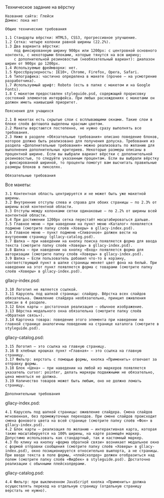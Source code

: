 Техническое задание на вёрстку

    Название сайта: Глейси
    Домен: пока нет

    Общие технические требования

    1.1 Стандарты вёрстки: HTML5, CSS3, прогрессивное улучшение.
    1.2 Сетка: четыре колонки равной ширины (22.2%).
    1.3 Два варианта вёрстки:
        под фиксированную ширину 900px или 1200px: с центровкой основного контента, с некоторыми блоками, которые тянутся на всю ширину;
        с дополнительной резиновостью (необязательный вариант): диапазон ширин от 900px до 1200px.
    1.4 Используемые фреймворки: нет.
    1.5 Кроссбраузерность: IE10+, Chrome, Firefox, Opera, Safari.
    1.6 Типографика: частично определена в макете (прочее — на усмотрение разработчика).
    1.7 Используемый шрифт: Roboto (есть в папке с макетом и на Google Fonts).
    1.8 С макетом предоставлен styleguide.psd, содержащий прорисовку состояний элементов интерфейса. При любых расхождениях с макетами он должен иметь наивысший приоритет.

    Пояснения для учащихся

    2.1 В макетах есть скрытые слои с всплывающими окнами. Такие слои в блоке слоёв фотошопа выделены красным цветом.
    2.2 Макеты верстаются постепенно, не нужно сразу выполнять все требования.
    2.3 Ниже в разделе «Обязательные требования» описано поведение блоков, которое должно быть реализовано для получения допуска. Требования из раздела «Дополнительные требования» можно реализовать по желанию для выполнения дополнительных критериев. Некоторые размеры описаны в процентной ширине. Если вы выбрали вариант вёрстки с дополнительной резиновостью, то следуйте указанным процентам. Если вы выбрали вёрстку с фиксированной шириной, то проценты помогут вам высчитать правильные размеры блоков в пикселях.

    Обязательные требования

Все макеты:

    3.1 Контентная область центрируется и не может быть уже макетной ширины.
    3.2 Внутренние отступы слева и справа для обоих страницы — по 2.3% от ширины всей контентной области.
    3.3 Отступы между колонками сетки одинаковые — по 2.2% от ширины всей контентной области.
    3.4 При достижении 1200px сетка перестаёт масштабироваться дальше.
    3.5 Главное меню — при наведении на пункт меню «Каталог» появляется подменю (смотрите папку слоёв «Ховеры» в gllacy-index.psd).
    3.6 Главное меню — пункт подменю «Сливочное» должен вести на внутреннюю страницу (gllacy-catalog.psd).
    3.7 Шапка — при наведении на кнопку поиска появляется форма для ввода текста (смотрите папку слоёв «Ховеры» в gllacy-index.psd).
    3.8 Шапка — при наведении на кнопку «Вход» появляется форма для авторизации (смотрите папку слоёв «Ховеры» в gllacy-index.psd).
    3.9 Шапка — Если пользователь добавил что-то в корзину, соответствующий пункт в шапке страницы меняет цвет фона на белый. При наведении на этот пункт появляется форма с товарами (смотрите папку слоёв «Ховеры» в gllacy-index.psd).

gllacy-index.psd:

    3.10 Логотип не является ссылкой.
    3.11 Карусель под шапкой страницы: слайдер. Вёрстка всех слайдов обязательна. Оживление слайдера необязательно, принцип оживления описан в 4 разделе.
    3.12 Блок карты — достаточная реализация — обычное изображение.
    3.13 Вёрстка модального окна обязательна (смотрите папку слоёв «Обратная связь»).
    3.14 Карточка товара: поведение этого элемента при наведении на главной странице аналогичны поведению на странице каталога (смотрите в styleguide.psd).

gllacy-catalog.psd:

    3.15 Логотип — это ссылка на главную страницу.
    3.16 В хлебных крошках пункт «Главная» — это ссылка на главную страницу.
    3.17 Фильтр: верстать с помощью формы, кнопка «Применить» отвечает за отправку формы.
    3.18 Блок «Цена» — при наведении на любой из маркеров появляется указатель cursor: pointer, делать маркеры подвижными не обязательно, цена меняться не должна.
    3.19 Количество товаров может быть любым, оно не должно ломать страницу.

    Дополнительные требования

gllacy-index.psd:

    4.1 Карусель под шапкой страницы: оживление слайдера. Cмена слайдов мгновенная, без промежуточных переходов. При смене слайдов происходит смена фонового цвета на всей странице (смотрите папку слоёв «Фон» в gllacy-index.psd).
    4.2 Блок карты — реализация по желанию — интерактивная карта, которая также масштабируется на 100% ширины, на карте размещён маркер. Допустимо использовать как стандартный, так и кастомный маркер.
    4.3 По клику на кнопку «форма обратной связи» возникает модальное окно с формой отправки сообщения (смотрите папку слоёв «Ховеры» в gllacy-index.psd), окно позиционируется относительно вьюпорта, а не страницы. При вводе текста в поле формы, «плейсхолдер» должен отобразиться над полем (смотрите папку слоёв «Фидбек» в styleguide.psd). Достаточно реализации с обычными плейсхолдерами.

gllacy-catalog.psd:

    4.4 Фильтр: при выключенном JavaScript кнопка «Применить» должна осуществлять переход на отдельную страницу (отдельную страницу верстать не нужно).
